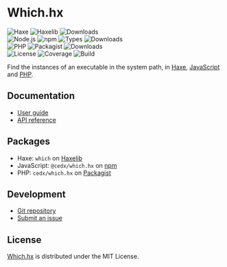 # Which.hx
![Haxe](https://badgen.net/badge/haxe/%3E%3D4.1.0/green) ![Haxelib](https://badgen.net/haxelib/v/which) ![Downloads](https://badgen.net/haxelib/d/which)  
![Node.js](https://badgen.net/npm/node/@cedx/which.hx) ![npm](https://badgen.net/npm/v/@cedx/which.hx) ![Types](https://badgen.net/npm/types/@cedx/which.hx) ![Downloads](https://badgen.net/npm/dt/@cedx/which.hx)  
![PHP](https://badgen.net/packagist/php/cedx/which.hx) ![Packagist](https://badgen.net/packagist/v/cedx/which.hx) ![Downloads](https://badgen.net/packagist/dt/cedx/which.hx)  
![License](https://badgen.net/badge/license/MIT/blue) ![Coverage](https://badgen.net/coveralls/c/github/cedx/which.hx) ![Build](https://badgen.net/github/checks/cedx/which.hx/main)

Find the instances of an executable in the system path,
in [Haxe](https://haxe.org), [JavaScript](https://developer.mozilla.org/en-US/docs/Web/JavaScript) and [PHP](https://www.php.net).

## Documentation
- [User guide](https://docs.belin.io/which.hx)
- [API reference](https://api.belin.io/which.hx)

## Packages
- Haxe: `which` on [Haxelib](https://lib.haxe.org/p/which)
- JavaScript: `@cedx/which.hx` on [npm](https://www.npmjs.com/package/@cedx/which.hx)
- PHP: `cedx/which.hx` on [Packagist](https://packagist.org/packages/cedx/which.hx)

## Development
- [Git repository](https://git.belin.io/cedx/which.hx)
- [Submit an issue](https://git.belin.io/cedx/which.hx/issues)

## License
[Which.hx](https://docs.belin.io/which.hx) is distributed under the MIT License.
